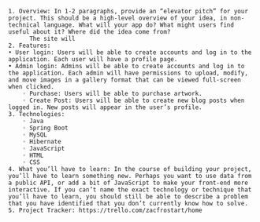     1. Overview: In 1-2 paragraphs, provide an “elevator pitch” for your project. This should be a high-level overview of your idea, in non-technical language. What will your app do? What might users find useful about it? Where did the idea come from?
          The site will 
    2. Features: 
    • User login: Users will be able to create accounts and log in to the application. Each user will have a profile page.
    • Admin login: Admins will be able to create accounts and log in to the application. Each admin will have permissions to upload, modify, and move images in a gallery format that can be viewed full-screen when clicked.
        ◦ Purchase: Users will be able to purchase artwork.
        ◦ Create Post: Users will be able to create new blog posts when logged in. New posts will appear in the user’s profile.
    3. Technologies: 
        ◦ Java
        ◦ Spring Boot
        ◦ MySQL
        ◦ Hibernate
        ◦ JavaScript
        ◦ HTML
        ◦ CSS
    4. What you’ll have to learn: In the course of building your project, you’ll have to learn something new. Perhaps you want to use data from a public API, or add a bit of JavaScript to make your front-end more interactive. If you can’t name the exact technology or technique that you’ll have to learn, you should still be able to describe a problem that you have identified that you don’t currently know how to solve.
    5. Project Tracker: https://trello.com/zacfrostart/home 
